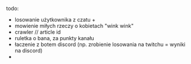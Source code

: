 todo:

* losowanie użytkownika z czatu +
* mowienie miłych rzeczy o kobietach "wink wink"
* crawler // article id
* ruletka o bana, za punkty kanału
* łaczenie z botem discord (np. zrobienie losowania na twitchu = wyniki na discord)
* 